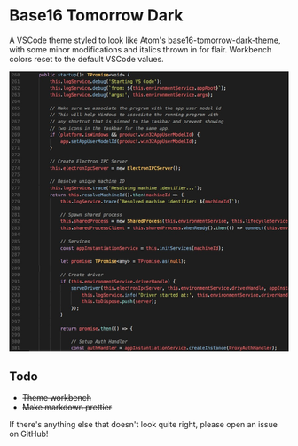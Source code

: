 # Base16 Tomorrow Dark
A VSCode theme styled to look like Atom's [base16-tomorrow-dark-theme](https://github.com/atom/base16-tomorrow-dark-theme), with some minor modifications and italics thrown in for flair. Workbench colors reset to the default VSCode values.

![screenshot](./screenshot.png)

## Todo
- ~~Theme workbench~~
- ~~Make markdown prettier~~

If there's anything else that doesn't look quite right, please open an issue on GitHub!

